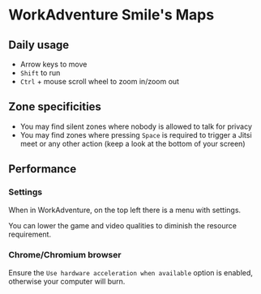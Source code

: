 # WorkAdventure Smile's Maps

## Daily usage

* Arrow keys to move
* `Shift` to run
* `Ctrl` + mouse scroll wheel to zoom in/zoom out

## Zone specificities

* You may find silent zones where nobody is allowed to talk for privacy
* You may find zones where pressing `Space` is required to trigger a Jitsi meet or any other action (keep a look at the bottom of your screen)

## Performance

### Settings

When in WorkAdventure, on the top left there is a menu with settings.

You can lower the game and video qualities to diminish the resource requirement.

### Chrome/Chromium browser

Ensure the `Use hardware acceleration when available` option is enabled, otherwise your computer will burn.
